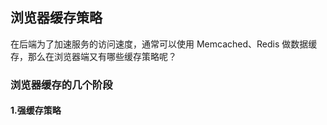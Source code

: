 ## 浏览器缓存策略

在后端为了加速服务的访问速度，通常可以使用 Memcached、Redis 做数据缓存，那么在浏览器端又有哪些缓存策略呢？

### 浏览器缓存的几个阶段

#### 1.强缓存策略



